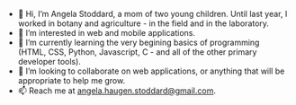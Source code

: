 - 👋 Hi, I’m Angela Stoddard, a mom of two young children. Until last year, I worked in botany and agriculture - in the field and in the laboratory. 
- 👀 I’m interested in web and mobile applications.
- 🌱 I’m currently learning the very begining basics of programming (HTML, CSS, Python, Javascript, C - and all of the other primary developer tools).
- 💞️ I’m looking to collaborate on web applications, or anything that will be appropriate to help me grow.
- 📫 Reach me at angela.haugen.stoddard@gmail.com.

<!---
astoddard514/astoddard514 is a ✨ special ✨ repository because its `README.md` (this file) appears on your GitHub profile.
You can click the Preview link to take a look at your changes.
--->
